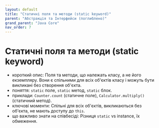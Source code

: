 ```yaml
---
layout: default
title: "Статичні поля та методи (static keyword)"
parent: "Абстракція та Інтерфейси (поглиблено)"
grand_parent: "Java Core"
nav_order: 7
---
```


# Статичні поля та методи (static keyword)

*   короткий опис: Поля та методи, що належать класу, а не його екземпляру. Вони є спільними для всіх об'єктів класу і можуть бути викликані без створення об'єкта.
*   поняття: `static` поле, `static` метод, `static` блок.
*   приклади: `Counter.count` (статичне поле), `Calculator.multiply()` (статичний метод).
*   ключові моменти: Спільні для всіх об'єктів, викликаються без об'єкта, не мають доступу до `this`.
*   що важливо знати на співбесіді: Різниця `static` vs instance, їх обмеження.
